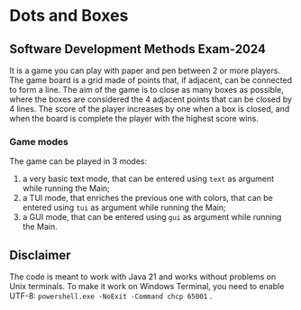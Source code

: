 # Dots and Boxes
## Software Development Methods Exam-2024
It is a game you can play with paper and pen between 2 or more players.
The game board is a grid made of points that, if adjacent, can be connected to form a line.
The aim of the game is to close as many boxes as possible, where the boxes are considered the 4 adjacent points that can be closed by 4 lines.
The score of the player increases by one when a box is closed, and when the board is complete the player with the highest score wins.
### Game modes
The game can be played in 3 modes:
1. a very basic text mode, that can be entered using `text` as argument while running the Main;
2. a TUI mode, that enriches the previous one with colors, that can be entered using `tui` as argument while running the Main;
3. a GUI mode, that can be entered using `gui` as argument while running the Main.
## Disclaimer
The code is meant to work with Java 21 and works without problems on Unix terminals. To make it work on Windows Terminal, you need to enable UTF-8:
`powershell.exe -NoExit -Command chcp 65001` .
